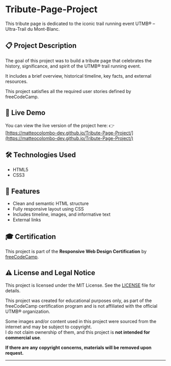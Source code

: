 # Tribute-Page-Project
This tribute page is dedicated to the iconic trail running event UTMB® – Ultra-Trail du Mont-Blanc.

## 📋 Project Description
The goal of this project was to build a tribute page that celebrates the history, significance, and spirit of the UTMB® trail running event.

It includes a brief overview, historical timeline, key facts, and external resources.

This project satisfies all the required user stories defined by freeCodeCamp.

## 🔗 Live Demo
You can view the live version of the project here:
👉 [https://matteocolombo-dev.github.io/Tribute-Page-Project/](https://matteocolombo-dev.github.io/Tribute-Page-Project/)

## 🛠️ Technologies Used
- HTML5
- CSS3

## 🚀 Features
- Clean and semantic HTML structure
- Fully responsive layout using CSS
- Includes timeline, images, and informative text
- External links

## 🎓 Certification
This project is part of the **Responsive Web Design Certification** by [freeCodeCamp](https://www.freecodecamp.org/).

## ⚠️ License and Legal Notice
This project is licensed under the MIT License. See the [LICENSE](https://github.com/matteocolombo-dev/Tribute-Page-Project/blob/main/LICENSE) file for details.

This project was created for educational purposes only, as part of the freeCodeCamp certification program and is not affiliated with the official UTMB® organization.

Some images and/or content used in this project were sourced from the internet and may be subject to copyright.  
I do not claim ownership of them, and this project is **not intended for commercial use**.

**If there are any copyright concerns, materials will be removed upon request.**

---
